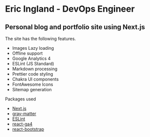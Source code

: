 # Eric Ingland - DevOps Engineer

## Personal blog and portfolio site using Next.js

The site has the following features.

- Images Lazy loading
- Offline support
- Google Analytics 4
- ESLint (JS Standard)
- Markdown processing
- Prettier code styling
- Chakra UI components
- FontAwesome Icons
- Sitemap generation

Packages used

- [Next.js](https://nextjs.org/)
- [gray-matter](https://github.com/jonschlinkert/gray-matter)
- [ESLint](https://github.com/eslint/eslint)
- [react-ga4](https://github.com/PriceRunner/react-ga4)
- [react-bootstrap](https://github.com/react-bootstrap/react-bootstrap)
